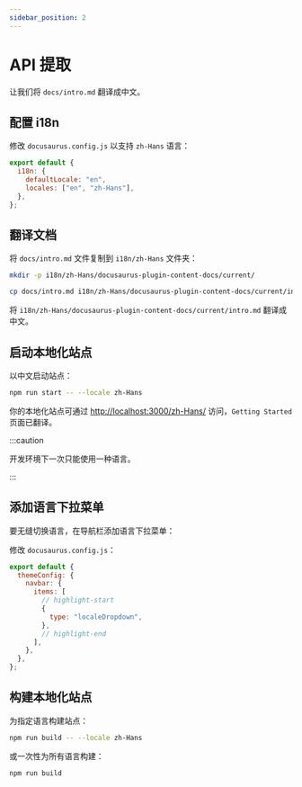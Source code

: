 ```yaml
---
sidebar_position: 2
---
```


# API 提取

让我们将 `docs/intro.md` 翻译成中文。

## 配置 i18n

修改 `docusaurus.config.js` 以支持 `zh-Hans` 语言：

```js title="docusaurus.config.js"
export default {
  i18n: {
    defaultLocale: "en",
    locales: ["en", "zh-Hans"],
  },
};
```

## 翻译文档

将 `docs/intro.md` 文件复制到 `i18n/zh-Hans` 文件夹：

```bash
mkdir -p i18n/zh-Hans/docusaurus-plugin-content-docs/current/

cp docs/intro.md i18n/zh-Hans/docusaurus-plugin-content-docs/current/intro.md
```

将 `i18n/zh-Hans/docusaurus-plugin-content-docs/current/intro.md` 翻译成中文。

## 启动本地化站点

以中文启动站点：

```bash
npm run start -- --locale zh-Hans
```

你的本地化站点可通过 [http://localhost:3000/zh-Hans/](http://localhost:3000/zh-Hans/) 访问，`Getting Started` 页面已翻译。

:::caution

开发环境下一次只能使用一种语言。

:::

## 添加语言下拉菜单

要无缝切换语言，在导航栏添加语言下拉菜单：

修改 `docusaurus.config.js`：

```js title="docusaurus.config.js"
export default {
  themeConfig: {
    navbar: {
      items: [
        // highlight-start
        {
          type: "localeDropdown",
        },
        // highlight-end
      ],
    },
  },
};
```

## 构建本地化站点

为指定语言构建站点：

```bash
npm run build -- --locale zh-Hans
```

或一次性为所有语言构建：

```bash
npm run build
``` 